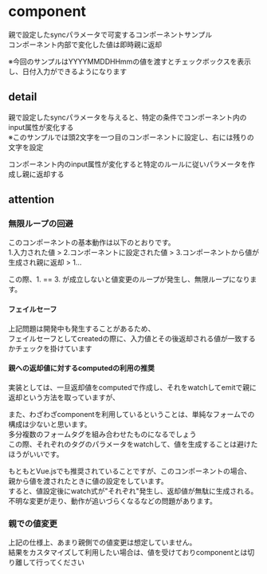 # component

親で設定したsyncパラメータで可変するコンポーネントサンプル  
コンポーネント内部で変化した値は即時親に返却  

※今回のサンプルはYYYYMMDDHHmmの値を渡すとチェックボックスを表示し、日付入力ができるようになります

## detail

親で設定したsyncパラメータを与えると、特定の条件でコンポーネント内のinput属性が変化する  
※このサンプルでは頭2文字を一つ目のコンポーネントに設定し、右には残りの文字を設定

コンポーネント内のinput属性が変化すると特定のルールに従いパラメータを作成し親に返却する

## attention

### 無限ループの回避
このコンポーネントの基本動作は以下のとおりです。  
1.入力された値 > 2.コンポーネントに設定された値 > 3.コンポーネントから値が生成され親に返却 > 1...  

この際、1. == 3. が成立しないと値変更のループが発生し、無限ループになります。  

#### フェイルセーフ

上記問題は開発中も発生することがあるため、  
フェイルセーフとしてcreatedの際に、入力値とその後返却される値が一致するかチェックを掛けています  

#### 親への返却値に対するcomputedの利用の推奨

実装としては、一旦返却値をcomputedで作成し、それをwatchしてemitで親に返却という方法を取っていますが、

また、わざわざcomponentを利用しているということは、単純なフォームでの構成は少ないと思います。  
多分複数のフォームタグを組み合わせたものになるでしょう  
この際、それぞれのタグのパラメータをwatchして、値を生成することは避けたほうがいいです。  

もともとVue.jsでも推奨されていることですが、このコンポーネントの場合、  
親から値を渡されたときに値の設定をしています。  
すると、値設定後にwatch式が"それぞれ"発生し、返却値が無駄に生成される。  
不明な変更が走り、動作が追いづらくなるなどの問題があります。  

### 親での値変更

上記の仕様上、あまり親側での値変更は想定していません。  
結果をカスタマイズして利用したい場合は、値を受けておりcomponentとは切り離して行ってください  


